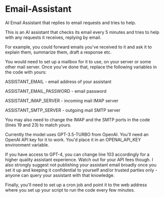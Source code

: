 # Email-Assistant
AI Email Assistant that replies to email requests and tries to help.

This is an AI assistant that checks its email every 5 minutes and tries to help with any requests it receives, replying by email.

For example, you could forward emails you've received to it and ask it to explain them, summarize them, draft a response etc.

You would need to set up a mailbox for it to use, on your server or some other mail server. Once you've done that, replace the following variables in the code with yours:

ASSISTANT_EMAIL - email address of your assistant

ASSISTANT_EMAIL_PASSWORD - email password

ASSISTANT_IMAP_SERVER - incoming mail IMAP server

ASSISTANT_SMTP_SERVER - outgoing mail SMTP server

You may also need to change the IMAP and the SMTP ports in the code (lines 19 and 23) to match yours.

Currently the model uses GPT-3.5-TURBO from OpenAI. You'll need an OpenAI API key for it to work. You'd place it in an OPENAI_API_KEY environment variable. 

If you have access to GPT-4, you can change line 103 accordingly for a higher quality assistant experience. Watch out for your API fees though. I also strongly suggest not publishing your assistant email broadly once you set it up and keeping it confidential to yourself and/or trusted parties only - anyone can query your assistant with that knowledge.

Finally, you'll need to set up a cron job and point it to the web address where you set up your script to run the code every few minutes. 

